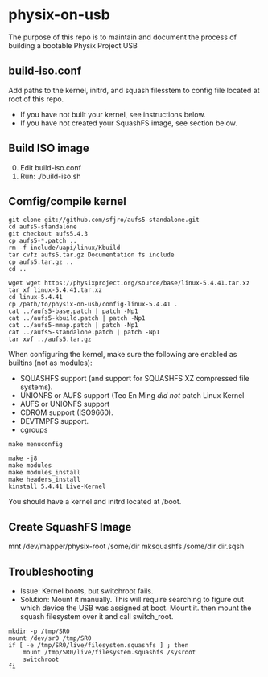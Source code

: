 # physix-on-usb

The purpose of this repo is to maintain and document the process
of building a bootable Physix Project USB


## build-iso.conf ##
Add paths to the kernel, initrd, and squash filesstem to config file
located at root of this repo.
* If you have not built your kernel, see instructions below.
* If you have not created your SquashFS image, see section below.


## Build ISO image ##
0. Edit build-iso.conf
1. Run: ./build-iso.sh


##  Comfig/compile kernel ##
```
git clone git://github.com/sfjro/aufs5-standalone.git
cd aufs5-standalone
git checkout aufs5.4.3
cp aufs5-*.patch ..
rm -f include/uapi/linux/Kbuild
tar cvfz aufs5.tar.gz Documentation fs include
cp aufs5.tar.gz ..
cd ..

wget wget https://physixproject.org/source/base/linux-5.4.41.tar.xz
tar xf linux-5.4.41.tar.xz
cd linux-5.4.41
cp /path/to/physix-on-usb/config-linux-5.4.41 .
cat ../aufs5-base.patch | patch -Np1
cat ../aufs5-kbuild.patch | patch -Np1
cat ../aufs5-mmap.patch | patch -Np1
cat ../aufs5-standalone.patch | patch -Np1
tar xvf ../aufs5.tar.gz
```

When configuring the kernel, make sure the following are enabled as builtins (not as modules):
* SQUASHFS support (and support for SQUASHFS XZ compressed file systems).
* UNIONFS or AUFS support (Teo En Ming *did not* patch Linux Kernel
* AUFS or UNIONFS support
* CDROM support (ISO9660).
* DEVTMPFS support.
* cgroups

```
make menuconfig

make -j8
make modules
make modules_install
make headers_install
kinstall 5.4.41 Live-Kernel
```

You should have a kernel and initrd located at /boot.


## Create SquashFS Image ##

mnt /dev/mapper/physix-root /some/dir
mksquashfs /some/dir dir.sqsh


## Troubleshooting ##
* Issue: Kernel boots, but switchroot fails.
* Solution: Mount it manually. This will require searching to figure out which device 
            the USB was assigned at boot. Mount it. then mount the squash filesystem
            over it and call switch_root.
```
mkdir -p /tmp/SR0
mount /dev/sr0 /tmp/SR0
if [ -e /tmp/SR0/live/filesystem.squashfs ] ; then
	mount /tmp/SR0/live/filesystem.squashfs /sysroot
	switchroot
fi
```

